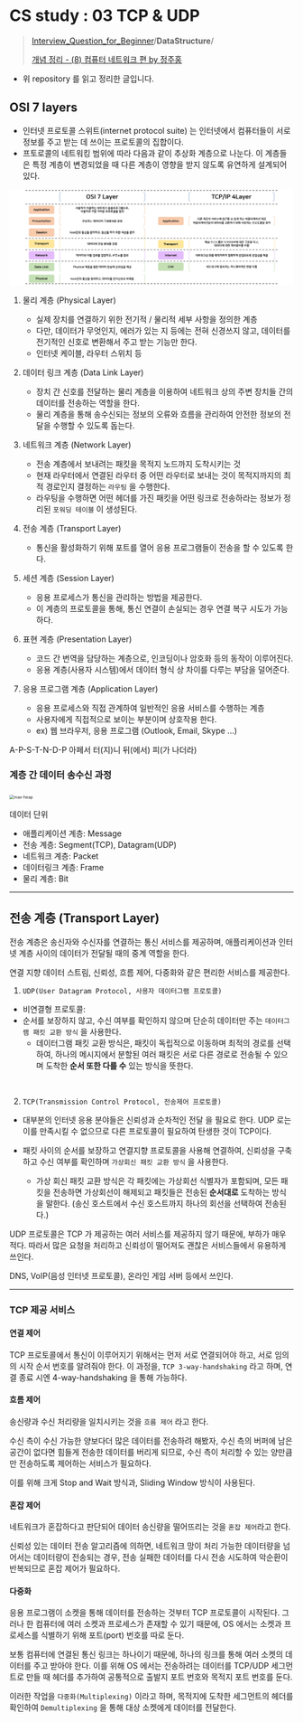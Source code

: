 # CS study : 03 TCP & UDP

> [Interview_Question_for_Beginner](https://github.com/JaeYeopHan/Interview_Question_for_Beginner)/**DataStructure**/
>
> [개념 정리 - (8) 컴퓨터 네트워크 편 by 정주홍](https://brunch.co.kr/@toughrogrammer/16)

- 위 repository 를 읽고 정리한 글입니다.

## OSI 7 layers

- 인터넷 프로토콜 스위트(internet protocol suite) 는 인터넷에서 컴퓨터들이 서로 정보를 주고 받는 데 쓰이는 프로토콜의 집합이다.
- 프토로콜의 네트워킹 범위에 따라 다음과 같이 추상화 계층으로 나눈다. 이 계층들은 특정 계층이 변경되었을 때 다른 계층이 영향을 받지 않도록 유연하게 설계되어 있다.

<img src="./image/network_layer.jpg" alt="max-heap"/>

<br />

1. 물리 계층 (Physical Layer)

   - 실제 장치를 연결하기 위한 전기적 / 물리적 세부 사항을 정의한 계층
   - 다만, 데이터가 무엇인지, 에러가 있는 지 등에는 전혀 신경쓰지 않고, 데이터를 전기적인 신호로 변환해서 주고 받는 기능만 한다.
   - 인터넷 케이블, 라우터 스위치 등

2. 데이터 링크 계층 (Data Link Layer)

   - 장치 간 신호를 전달하는 물리 계층을 이용하여 네트워크 상의 주변 장치들 간의 데이터를 전송하는 역할을 한다.
   - 물리 계층을 통해 송수신되는 정보의 오류와 흐름을 관리하여 안전한 정보의 전달을 수행할 수 있도록 돕는다.

3. 네트워크 계층 (Network Layer)

   - 전송 계층에서 보내려는 패킷을 목적지 노드까지 도착시키는 것
   - 현재 라우터에서 연결된 라우터 중 어떤 라우터로 보내는 것이 목적지까지의 최적 경로인지 결정하는 `라우팅` 을 수행한다.
   - 라우팅을 수행하면 어떤 헤더를 가진 패킷을 어떤 링크로 전송하라는 정보가 정리된 `포워딩 테이블` 이 생성된다.

4. 전송 계층 (Transport Layer)

   - 통신을 활성화하기 위해 포트를 열어 응용 프로그램들이 전송을 할 수 있도록 한다.

5. 세션 계층 (Session Layer)

   - 응용 프로세스가 통신을 관리하는 방법을 제공한다.
   - 이 계층의 프로토콜을 통해, 통신 연결이 손실되는 경우 연결 복구 시도가 가능하다.

6. 표현 계층 (Presentation Layer)

   - 코드 간 번역을 담당하는 계층으로, 인코딩이나 암호화 등의 동작이 이루어진다.
   - 응용 계층(사용자 시스템)에서 데이터 형식 상 차이를 다루는 부담을 덜어준다.

7. 응용 프로그램 계층 (Application Layer)

   - 응용 프로세스와 직접 관계하여 일반적인 응용 서비스를 수행하는 계층
   - 사용자에게 직접적으로 보이는 부분이며 상호작용 한다.
   - ex) 웹 브라우저, 응용 프로그램 (Outlook, Email, Skype ...)

A-P-S-T-N-D-P
아페서 터(지)니 뒤(에서) 피(가 나더라)
<br />

### 계층 간 데이터 송수신 과정

<img src="https://upload.wikimedia.org/wikipedia/commons/thumb/8/8d/OSI_Model_v1.svg/870px-OSI_Model_v1.svg.png" alt="max-heap" style="zoom: 50%;"/>

데이터 단위

- 애플리케이션 계층: Message
- 전송 계층: Segment(TCP), Datagram(UDP)
- 네트워크 계층: Packet
- 데이터링크 계층: Frame
- 물리 계층: Bit

---

## 전송 계층 (Transport Layer)

전송 계층은 송신자와 수신자를 연결하는 통신 서비스를 제공하며, 애플리케이션과 인터넷 계층 사이의 데이터가 전달될 때의 중계 역할을 한다.

연결 지향 데이터 스트림, 신뢰성, 흐름 제어, 다중화와 같은 편리한 서비스를 제공한다.

1. `UDP(User Datagram Protocol, 사용자 데이터그램 프로토콜)`

- 비연결형 프로토콜:
- 순서를 보장하지 않고, 수신 여부를 확인하지 않으며 단순히 데이터만 주는 `데이터그램 패킷 교환 방식` 을 사용한다.
  - 데이터그램 패킷 교환 방식은, 패킷이 독립적으로 이동하며 최적의 경로를 선택하여, 하나의 메시지에서 분할된 여러 패킷은 서로 다른 경로로 전송될 수 있으며 도착한 **순서 또한 다를 수** 있는 방식을 뜻한다.

<br/>

2. `TCP(Transmission Control Protocol, 전송제어 프로토콜)`

- 대부분의 인터넷 응용 분야들은 신뢰성과 순차적인 전달 을 필요로 한다. UDP 로는 이를 만족시킬 수 없으므로 다른 프로토콜이 필요하여 탄생한 것이 TCP이다.

- 패킷 사이의 순서를 보장하고 연결지향 프로토콜을 사용해 연결하여, 신뢰성을 구축하고 수신 여부를 확인하며 `가상회신 패킷 교환 방식` 을 사용한다.
  - 가상 회신 패킷 교환 방식은 각 패킷에는 가상회선 식별자가 포함되며, 모든 패킷을 전송하면 가상회선이 해제되고 패킷들은 전송된 **순서대로** 도착하는 방식을 말한다. (송신 호스트에서 수신 호스트까지 하나의 회선을 선택하여 전송된다.)

UDP 프로토콜은 TCP 가 제공하는 여러 서비스를 제공하지 않기 때문에, 부하가 매우 적다. 따라서 많은 요청을 처리하고 신뢰성이 떨어져도 괜찮은 서비스들에서 유용하게 쓰인다.

DNS, VoIP(음성 인터넷 프로토콜), 온라인 게임 서버 등에서 쓰인다.

---

### TCP 제공 서비스

#### 연결 제어

TCP 프로토콜에서 통신이 이루어지기 위해서는 먼저 서로 연결되어야 하고, 서로 임의의 시작 순서 번호를 알려줘야 한다. 이 과정을, `TCP 3-way-handshaking` 라고 하며, 연결 종료 시엔 4-way-handshaking 을 통해 가능하다.

#### 흐름 제어

송신량과 수신 처리량을 일치시키는 것을 `흐름 제어` 라고 한다.

수신 측이 수신 가능한 양보다더 많은 데이터를 전송하려 해봤자, 수신 측의 버퍼에 남은 공간이 없다면 힘들게 전송한 데이터를 버리게 되므로, 수신 측이 처리할 수 있는 양만큼만 전송하도록 제어하는 서비스가 필요하다.

이를 위해 크게 Stop and Wait 방식과, Sliding Window 방식이 사용된다.

#### 혼잡 제어

네트워크가 혼잡하다고 판단되어 데이터 송신량을 떨어뜨리는 것을 `혼잡 제어`라고 한다.

신뢰성 있는 데이터 전송 알고리즘에 의하면, 네트워크 망이 처리 가능한 데이터량을 넘어서는 데이터량이 전송되는 경우, 전송 실패한 데이터를 다시 전송 시도하여 악순환이 반복되므로 혼잡 제어가 필요하다.

#### 다중화

응용 프로그램이 소켓을 통해 데이터를 전송하는 것부터 TCP 프로토콜이 시작된다. 그러나 한 컴퓨터에 여러 소켓과 프로세스가 존재할 수 있기 때문에, OS 에서는 소켓과 프로세스를 식별하기 위해 포트(port) 번호를 따로 둔다.

보통 컴퓨터에 연결된 통신 링크는 하나이기 때문에, 하나의 링크를 통해 여러 소켓의 데이터를 주고 받아야 한다. 이를 위해 OS 에서는 전송하려는 데이터를 TCP/UDP 세그먼트로 만들 때 헤더를 추가하여 공통적으로 출발지 포트 번호와 목적지 포트 번호를 둔다.

이러한 작업을 `다중화(Multiplexing)` 이라고 하며, 목적지에 도착한 세그먼트의 헤더를 확인하여 `Demultiplexing` 을 통해 대상 소켓에게 데이터를 전달한다.
